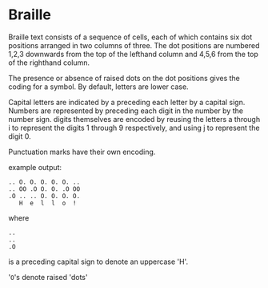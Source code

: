 # Braille

Braille text consists of a sequence of cells, each of which contains six dot positions 
arranged in two columns of three. The dot positions are numbered 1,2,3 downwards from 
the top of the lefthand column and 4,5,6 from the top of the righthand column.

The presence or absence of raised dots on the dot positions gives the coding for a symbol. 
By default, letters are lower case.

Capital letters are indicated by a preceding each letter by a capital sign.
Numbers are represented by preceding each digit in the number by the number sign.
digits themselves are encoded by reusing the letters a through i to represent the 
digits 1 through 9 respectively, and using j to represent the digit 0. 

Punctuation marks have their own encoding.

example output:

```
.. O. O. O. O. O. .. 
.. OO .O O. O. .O OO 
.O .. .. O. O. O. O. 
   H  e  l  l  o  !  
```

where 

```
..  
.. 
.O 
```

is a preceding capital sign to denote an uppercase 'H'.

'`O`'s denote raised 'dots'
